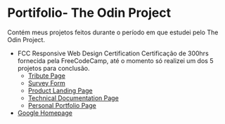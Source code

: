 # Portifolio- The Odin Project

Contém meus projetos feitos durante o período em que estudei pelo The Odin Project.

* FCC Responsive Web Design Certification 
Certificação de 300hrs fornecida pela FreeCodeCamp, até o momento só realizei um dos 5 projetos para conclusão.
  * [Tribute Page](https://codepen.io/vitor-malta/full/vYXabxX)
  * [Survey Form]()
  * [Product Landing Page]()
  * [Technical Documentation Page]()
  * [Personal Portfolio Page]()
* [Google Homepage]() 